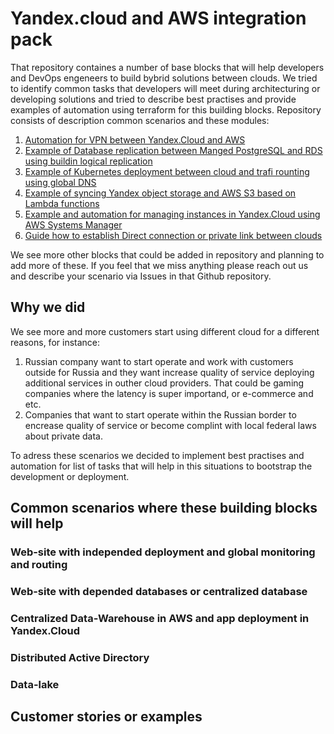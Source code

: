 # Yandex.cloud and AWS integration pack
That repository containes a number of base blocks that will help developers and DevOps engeneers to build bybrid solutions between clouds. We tried to identify common tasks that developers will meet during architecturing or developing solutions and tried to describe best practises and provide examples of automation using terraform for this building blocks. Repository consists of description common scenarios and these modules:
1. [Automation for VPN between Yandex.Cloud and AWS](link)
2. [Example of Database replication between Manged PostgreSQL and RDS using buildin logical replication](link)
3. [Example of Kubernetes deployment between cloud and trafi rounting using global DNS](link)
4. [Example of syncing Yandex object storage and AWS S3 based on Lambda functions](link)
5. [Example and automation for managing instances in Yandex.Cloud using AWS Systems Manager](link)
6. [Guide how to establish Direct connection or private link between clouds](link)

We see more other blocks that could be added in repository and planning to add more of these. If you feel that we miss anything please reach out us and describe your scenario via Issues in that Github repository.

## Why we did
We see more and more customers start using different cloud for a different reasons, for instance:
1. Russian company want to start operate and work with customers outside for Russia and they want increase quality of service deploying additional services in outher cloud providers. That could be gaming companies where the latency is super importand, or e-commerce and etc.
2. Companies that want to start operate within the Russian border to encrease quality of service or become complint with local federal laws about private data.

To adress these scenarios we decided to implement best practises and automation for list of tasks that will help in this situations to bootstrap the development or deployment.

## Common scenarios where these building blocks will help

### Web-site with independed deployment and global monitoring and routing
### Web-site with depended databases or centralized database
### Centralized Data-Warehouse in AWS and app deployment in Yandex.Cloud
### Distributed Active Directory 

### 

### Data-lake


## Customer stories or examples


